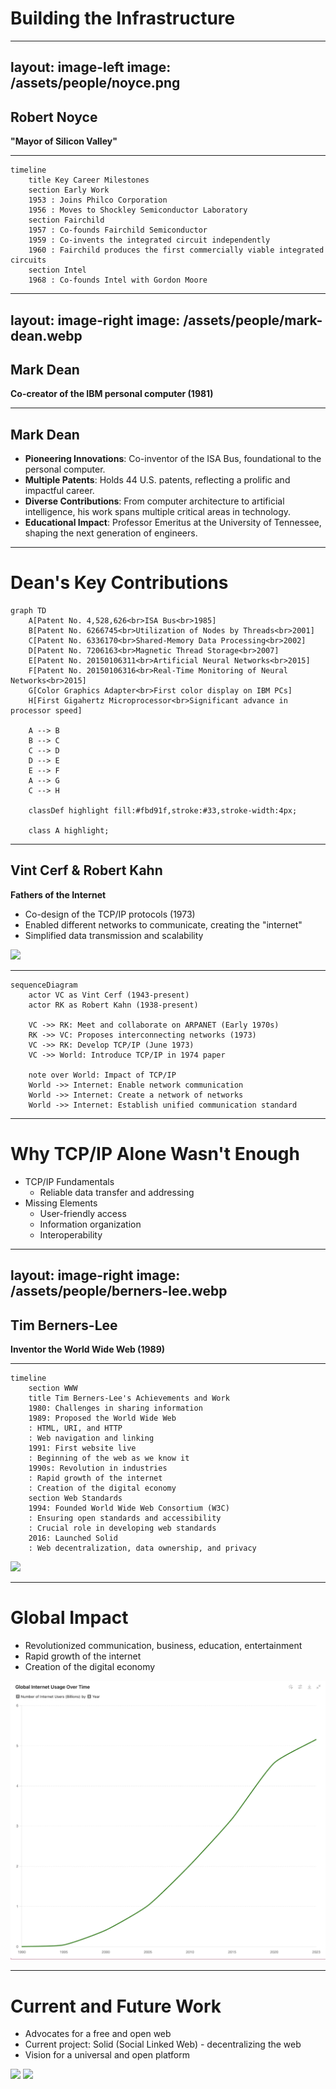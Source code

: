 # Building the Infrastructure

<!-- Developing the infrastructure that supports modern computing and connectivity, transforming theoretical advancements into practical systems. -->
---
layout: image-left
image: /assets/people/noyce.png
---

## Robert Noyce

**"Mayor of Silicon Valley"**

---

```mermaid
timeline
    title Key Career Milestones
    section Early Work
    1953 : Joins Philco Corporation
    1956 : Moves to Shockley Semiconductor Laboratory
    section Fairchild
    1957 : Co-founds Fairchild Semiconductor
    1959 : Co-invents the integrated circuit independently
    1960 : Fairchild produces the first commercially viable integrated circuits
    section Intel
    1968 : Co-founds Intel with Gordon Moore
```
---
layout: image-right
image: /assets/people/mark-dean.webp
---

## Mark Dean

**Co-creator of the IBM personal computer (1981)**

---

## Mark Dean

- **Pioneering Innovations**: Co-inventor of the ISA Bus, foundational to the personal computer.
- **Multiple Patents**: Holds 44 U.S. patents, reflecting a prolific and impactful career.
- **Diverse Contributions**: From computer architecture to artificial intelligence, his work spans multiple critical areas in technology.
- **Educational Impact**: Professor Emeritus at the University of Tennessee, shaping the next generation of engineers.

---

# Dean's Key Contributions

<v-drag pos="303,114,395,395">

```mermaid {scale: 0.5}
graph TD
    A[Patent No. 4,528,626<br>ISA Bus<br>1985]
    B[Patent No. 6266745<br>Utilization of Nodes by Threads<br>2001]
    C[Patent No. 6336170<br>Shared-Memory Data Processing<br>2002]
    D[Patent No. 7206163<br>Magnetic Thread Storage<br>2007]
    E[Patent No. 20150106311<br>Artificial Neural Networks<br>2015]
    F[Patent No. 20150106316<br>Real-Time Monitoring of Neural Networks<br>2015]
    G[Color Graphics Adapter<br>First color display on IBM PCs]
    H[First Gigahertz Microprocessor<br>Significant advance in processor speed]

    A --> B
    B --> C
    C --> D 
    D --> E
    E --> F
    A --> G
    C --> H

    classDef highlight fill:#fbd91f,stroke:#33,stroke-width:4px;

    class A highlight;
```

</v-drag>

<!--
- In 1985, Mark Dean co-invented the ISA Bus, which transformed personal computing by allowing seamless connection of peripherals, making PCs more modular and user-friendly. This innovation was crucial in the widespread adoption of personal computers.
- Dean also developed the Color Graphics Adapter (CGA), which brought color displays to IBM PCs, showcasing the power of integrated innovations.
- In 2001, he improved distributed computing efficiency, optimizing performance across multiple processors, which is key for modern data centers and cloud computing.
- Dean's work on the first gigahertz microprocessor marked a significant leap in processing speed, influencing everything from personal computing to enterprise servers.
- Mark Dean's visionary contributions have significantly advanced personal and distributed computing, shaping the future of technology
-->

---

## Vint Cerf & Robert Kahn

**Fathers of the Internet**

- Co-design of the TCP/IP protocols (1973)
- Enabled different networks to communicate, creating the "internet"
- Simplified data transmission and scalability

<v-drag pos="480,226,500,_">
    <img src="/assets/people/cerf-kahn.jpg">
</v-drag>

<!--
- 'fathers of the Internet.' 
- Their development of the Transmission Control Protocol (TCP) and the Internet Protocol (IP) was pivotal in creating a global communication network that we now know as the Internet.

- The TCP/IP protocols are essential b/c they ensure that data is reliably transmitted across networks. 
- TCP manages the breakdown and reassembly of data packets, 
- while IP handles the addressing and routing of these packets to their correct destinations"

- This enabled different networks to interconnect, creating a 'network of networks.' 
- Provided the scalability and flexibility needed for the rapid expansion of the Internet.

- Note: Cerf was inspired by Robert Noyce’s innovations and culture of innovation, went on to co-design TCP/IP protocols with Rohbert Kahn
-->

---

```mermaid
sequenceDiagram
    actor VC as Vint Cerf (1943-present)
    actor RK as Robert Kahn (1938-present)
    
    VC ->> RK: Meet and collaborate on ARPANET (Early 1970s)
    RK ->> VC: Proposes interconnecting networks (1973)
    VC ->> RK: Develop TCP/IP (June 1973)
    VC ->> World: Introduce TCP/IP in 1974 paper
    
    note over World: Impact of TCP/IP
    World ->> Internet: Enable network communication
    World ->> Internet: Create a network of networks
    World ->> Internet: Establish unified communication standard
```

<!-- 
- In the early 1970s, the concept of interconnected computer networks was in its infancy
- Cerf and Kahn met in the early 1970s
  - Kahn, who was working on ARPANET, envisioned an open-architecture network
  - He collaborated with Cerf, who was an expert in networking protocols, to bring this vision to life.
- Challenge: The existing networks were heterogeneous and could not easily communicate with one another
  - There was a need for interconnectivity between diverse computer systems
- To address these challenges, Cerf and Kahn developed TCP/IP
  - Enabled different networks to communicate effectively
  - Provided the scalability and flexibility necessary for the Internet’s growth
 -->

---

# Why TCP/IP Alone Wasn't Enough

- TCP/IP Fundamentals
  - Reliable data transfer and addressing
- Missing Elements
  - User-friendly access
  - Information organization
  - Interoperability

<!-- 

1. User-friendly access
   - Early Internet users faced the challenge of using CLIs
   - Graphical web browsers played a critical role in making the Internet accessible to a broader audience
2. Information Organization
   - The concept of hypertext, which allows linking between different pieces of information, became essential. 
   - HTML provided a way to structure content
   - URLs made it possible to locate and access specific resources on the web  
3. Interoperability
   - Different systems and technologies could not work together seamlessly
 -  A cohesive and unified Internet experience 
 -->

---
layout: image-right
image: /assets/people/berners-lee.webp
---

## Tim Berners-Lee

**Inventor the World Wide Web (1989)**

<!-- 
"With the Internet's infrastructure in place, Tim Berners-Lee envisioned a universal information space. In 1989, he invented the World Wide Web, which leveraged the existing network protocols to create a system for accessing and linking documents globally."
 -->
---

```mermaid {scale:0.5}
timeline
    section WWW
    title Tim Berners-Lee's Achievements and Work
    1980: Challenges in sharing information
    1989: Proposed the World Wide Web
    : HTML, URI, and HTTP
    : Web navigation and linking
    1991: First website live
    : Beginning of the web as we know it
    1990s: Revolution in industries
    : Rapid growth of the internet
    : Creation of the digital economy
    section Web Standards
    1994: Founded World Wide Web Consortium (W3C)
    : Ensuring open standards and accessibility
    : Crucial role in developing web standards
    2016: Launched Solid
    : Web decentralization, data ownership, and privacy
```

<v-click>
<v-drag pos="735,152,225,_">
<img src="/assets/www.webp">
</v-drag>
</v-click>

<!--
- The Problem at CERN
  - Challenges in sharing information among scientists
  - Different computers and software systems
  - Need for a universal system to share information
1. Created browser-editor rather (WorldWideWeb)
2. HTML, HTTP, and URLs, 
 - The concept of hypertext, which allows linking between different pieces of information, became essential. 
 - HTML provided a way to structure content
 - URLs made it possible to locate and access specific resources on the web  
3. W3C
  - Different systems and technologies could not work together seamlessly
  -  A cohesive and unified Internet experience
-->

---

# Global Impact

- Revolutionized communication, business, education, entertainment
- Rapid growth of the internet
- Creation of the digital economy

<v-drag>
    <img src="/assets/global-internet-use.png"">
</v-drag>

---

# Current and Future Work

- Advocates for a free and open web
- Current project: Solid (Social Linked Web) - decentralizing the web
- Vision for a universal and open platform

<v-drag pos="45,257,298,253">
    <img src="/assets/solid.png">
</v-drag>

<v-click>
    <v-drag pos="399,238,495,541">
        <img src="/assets/solid-pod.webp">
    </v-drag>
</v-click>

<!--
- The Problem
  - Centralized platforms control user data
  - Privacy concerns and data misuse
  - Limited interoperability between services

- Proposed solution
  - Aims to reshape the way web applications work by giving users more control over their personal data. 
  - Instead of storing data in centralized servers owned by companies, Solid allows users to store their data in personal online data stores (Pods) that they control. 
  - This means users can decide who accesses their data and for what purposes.

- Solid's Vision: Decentralization, interoperability, user empowerment. Open Source.
-->
